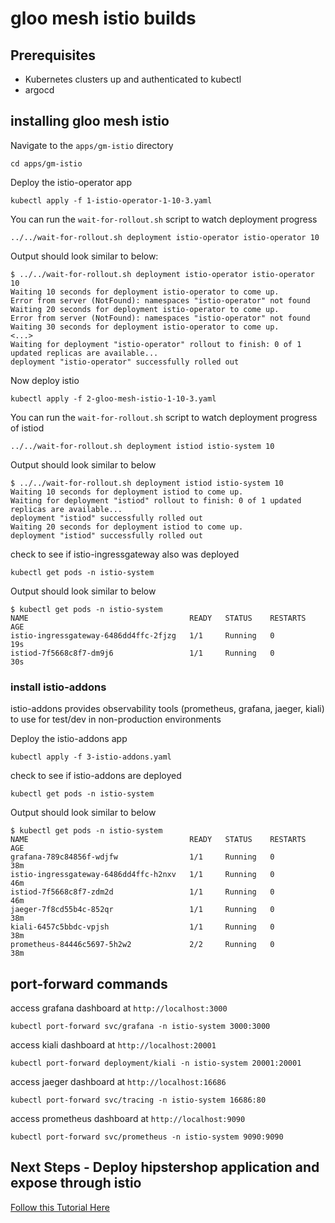 # gloo mesh istio builds

## Prerequisites
- Kubernetes clusters up and authenticated to kubectl
- argocd

## installing gloo mesh istio
Navigate to the `apps/gm-istio` directory
```
cd apps/gm-istio
```

Deploy the istio-operator app
```
kubectl apply -f 1-istio-operator-1-10-3.yaml
```

You can run the `wait-for-rollout.sh` script to watch deployment progress
```
../../wait-for-rollout.sh deployment istio-operator istio-operator 10
```

Output should look similar to below:
```
$ ../../wait-for-rollout.sh deployment istio-operator istio-operator 10
Waiting 10 seconds for deployment istio-operator to come up.
Error from server (NotFound): namespaces "istio-operator" not found
Waiting 20 seconds for deployment istio-operator to come up.
Error from server (NotFound): namespaces "istio-operator" not found
Waiting 30 seconds for deployment istio-operator to come up.
<...>
Waiting for deployment "istio-operator" rollout to finish: 0 of 1 updated replicas are available...
deployment "istio-operator" successfully rolled out
```

Now deploy istio
```
kubectl apply -f 2-gloo-mesh-istio-1-10-3.yaml
```

You can run the `wait-for-rollout.sh` script to watch deployment progress of istiod
```
../../wait-for-rollout.sh deployment istiod istio-system 10
```

Output should look similar to below
```
$ ../../wait-for-rollout.sh deployment istiod istio-system 10
Waiting 10 seconds for deployment istiod to come up.
Waiting for deployment "istiod" rollout to finish: 0 of 1 updated replicas are available...
deployment "istiod" successfully rolled out
Waiting 20 seconds for deployment istiod to come up.
deployment "istiod" successfully rolled out
```

check to see if istio-ingressgateway also was deployed
```
kubectl get pods -n istio-system
```

Output should look similar to below
```
$ kubectl get pods -n istio-system
NAME                                    READY   STATUS    RESTARTS   AGE
istio-ingressgateway-6486dd4ffc-2fjzg   1/1     Running   0          19s
istiod-7f5668c8f7-dm9j6                 1/1     Running   0          30s
```

### install istio-addons
istio-addons provides observability tools (prometheus, grafana, jaeger, kiali) to use for test/dev in non-production environments

Deploy the istio-addons app
```
kubectl apply -f 3-istio-addons.yaml
```

check to see if istio-addons are deployed
```
kubectl get pods -n istio-system
```

Output should look similar to below
```
$ kubectl get pods -n istio-system
NAME                                    READY   STATUS    RESTARTS   AGE
grafana-789c84856f-wdjfw                1/1     Running   0          38m
istio-ingressgateway-6486dd4ffc-h2nxv   1/1     Running   0          46m
istiod-7f5668c8f7-zdm2d                 1/1     Running   0          46m
jaeger-7f8cd55b4c-852qr                 1/1     Running   0          38m
kiali-6457c5bbdc-vpjsh                  1/1     Running   0          38m
prometheus-84446c5697-5h2w2             2/2     Running   0          38m
```

## port-forward commands
access grafana dashboard at `http://localhost:3000`
```
kubectl port-forward svc/grafana -n istio-system 3000:3000
```

access kiali dashboard at `http://localhost:20001`
```
kubectl port-forward deployment/kiali -n istio-system 20001:20001
```

access jaeger dashboard at `http://localhost:16686`
```
kubectl port-forward svc/tracing -n istio-system 16686:80
```

access prometheus dashboard at `http://localhost:9090`
```
kubectl port-forward svc/prometheus -n istio-system 9090:9090
```

## Next Steps - Deploy hipstershop application and expose through istio
[Follow this Tutorial Here](https://github.com/ably77/solo-poc-base-gitops/tree/main/apps/hipstershop/istio)